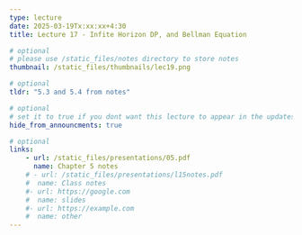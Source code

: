 ```yaml
---
type: lecture
date: 2025-03-19Tx:xx:xx+4:30
title: Lecture 17 - Infite Horizon DP, and Bellman Equation 

# optional
# please use /static_files/notes directory to store notes
thumbnail: /static_files/thumbnails/lec19.png

# optional
tldr: "5.3 and 5.4 from notes"

# optional
# set it to true if you dont want this lecture to appear in the updates section
hide_from_announcments: true

# optional
links:
    - url: /static_files/presentations/05.pdf
      name: Chapter 5 notes
    # - url: /static_files/presentations/l15notes.pdf
    #  name: Class notes
    #- url: https://google.com
    #  name: slides
    #- url: https://example.com
    #  name: other
---
```

<!-- Other additional contents using markdown -->